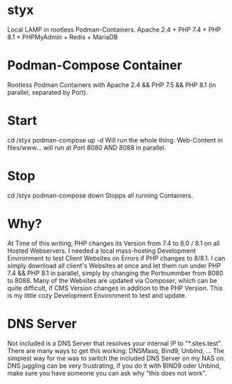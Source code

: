 # styx
Local LAMP in rootless Podman-Containers. Apache 2.4 + PHP 7.4 + PHP 8.1 + PHPMyAdmin + Redis + MariaDB

# Podman-Compose Container
Rootless Podman Containers with Apache 2.4 && PHP 7.5 && PHP 8.1 (in parallel, separated by Port).

# Start
cd /styx
podman-compose up -d
Will run the whole thing.
Web-Content in files/www... will run at Port 8080 AND 8088 in parallel.

# Stop
cd /styx
podman-compose down
Stopps all running Containers.

# Why?
At Time of this writing, PHP changes its Version from 7.4 to 8.0 / 8.1 on all Hosted Webservers.
I needed a local mass-hosting Development Environment to test Client Websites on Errors if PHP changes to 8/8.1.
I can simply download all client's Websites at once and let them run under PHP 7.4 && PHP 8.1 in parallel, simply by changing the Portnummber from 8080 to 8088.
Many of the Websites are updated via Composer, which can be quite difficult, if CMS Version changes in addition to the PHP Version.
This is my little cozy Development Environment to test and update.

# DNS Server
Not included is a DNS Server that resolves your internal IP to "*.sites.test". There are many ways to get this working: DNSMasq, Bind9, Unbind, ... The simplest way for me was to switch the included DNS Server on my NAS on.
DNS juggling can be very frustrating, if you do it with BIND9 oder Unbind, make sure you have someone you can ask why "this does not work".
